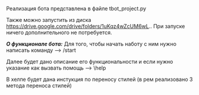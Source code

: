 Реализация бота представлена в файле tbot_project.py

Также можно запустить из диска https://drive.google.com/drive/folders/1uKqz4wZcUM6wL..
При запуске ничего дополнительного не потребуется.

___О функционале бота:___
Для того, чтобы начать наботу с ним нужно написать команду --> /start

Далее будет дано описание его функциональности и если нужно указание как вызвать помощь --> \help

В хелпе будет дана инстукция по переносу стилей (в рем реализовано 3 метода переноса стилей)
